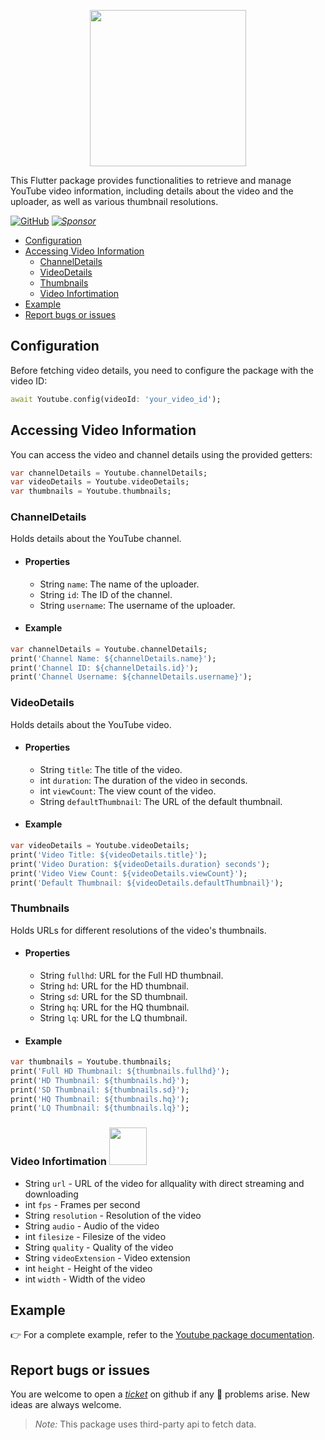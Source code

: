 <p align="center"><img width="250" src="https://www.youtube.com/img/desktop/supported_browsers/yt_logo_rgb_light.png"/></p>

This Flutter package provides functionalities to retrieve and manage YouTube video information, including details about the video and the uploader, as well as various thumbnail resolutions.

[![GitHub](https://img.shields.io/badge/Rohit_Chouhan-GitHub-black?logo=github)](https://www.github.com/rohit-chouhan)
_[![Sponsor](https://img.shields.io/badge/Sponsor-Become_A_Sponsor-blue?logo=githubsponsors)](https://github.com/sponsors/rohit-chouhan)_

- [Configuration](#configuration)
- [Accessing Video Information](#accessing-video-information)
  - [ChannelDetails](#channeldetails)
  - [VideoDetails](#videodetails)
  - [Thumbnails](#thumbnails)
  - [Video Infortimation](#video-infortimation)
- [Example](#example)
- [Report bugs or issues](#report-bugs-or-issues)

## Configuration

Before fetching video details, you need to configure the package with the video ID:

```dart
await Youtube.config(videoId: 'your_video_id');
```

## Accessing Video Information

You can access the video and channel details using the provided getters:

```dart
var channelDetails = Youtube.channelDetails;
var videoDetails = Youtube.videoDetails;
var thumbnails = Youtube.thumbnails;
```

### ChannelDetails

Holds details about the YouTube channel.

- #### Properties

  - String `name`: The name of the uploader.
  - String `id`: The ID of the channel.
  - String `username`: The username of the uploader.

- #### Example

```dart
var channelDetails = Youtube.channelDetails;
print('Channel Name: ${channelDetails.name}');
print('Channel ID: ${channelDetails.id}');
print('Channel Username: ${channelDetails.username}');
```

### VideoDetails

Holds details about the YouTube video.

- #### Properties

  - String `title`: The title of the video.
  - int `duration`: The duration of the video in seconds.
  - int `viewCount`: The view count of the video.
  - String `defaultThumbnail`: The URL of the default thumbnail.

- #### Example

```dart
var videoDetails = Youtube.videoDetails;
print('Video Title: ${videoDetails.title}');
print('Video Duration: ${videoDetails.duration} seconds');
print('Video View Count: ${videoDetails.viewCount}');
print('Default Thumbnail: ${videoDetails.defaultThumbnail}');
```

### Thumbnails

Holds URLs for different resolutions of the video's thumbnails.

- #### Properties

  - String `fullhd`: URL for the Full HD thumbnail.
  - String `hd`: URL for the HD thumbnail.
  - String `sd`: URL for the SD thumbnail.
  - String `hq`: URL for the HQ thumbnail.
  - String `lq`: URL for the LQ thumbnail.

- #### Example

```dart
var thumbnails = Youtube.thumbnails;
print('Full HD Thumbnail: ${thumbnails.fullhd}');
print('HD Thumbnail: ${thumbnails.hd}');
print('SD Thumbnail: ${thumbnails.sd}');
print('HQ Thumbnail: ${thumbnails.hq}');
print('LQ Thumbnail: ${thumbnails.lq}');
```

### Video Infortimation <img width="60" src="https://media.istockphoto.com/id/1413057319/vector/coming-soon-stamp.jpg?s=612x612&w=0&k=20&c=A850iutLqA23gimKoaH1qUUhjRRLsHQF_d6SGbxwihc=">

- String `url` - URL of the video for allquality with direct streaming and downloading
- int `fps` - Frames per second
- String `resolution` - Resolution of the video
- String `audio` - Audio of the video
- int `filesize` - Filesize of the video
- String `quality` - Quality of the video
- String `videoExtension` - Video extension
- int `height` - Height of the video
- int `width` - Width of the video

## Example

👉 For a complete example, refer to the [Youtube package documentation](https://pub.dev/packages/youtube-flutter/example).

## Report bugs or issues

You are welcome to open a _[ticket](https://github.com/rohit-chouhan/youtube-flutter/issues)_ on github if any 🐞 problems arise. New ideas are always welcome.

> _Note:_ This package uses third-party api to fetch data.
